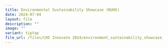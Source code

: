 ```yaml
---
title: Environmental Sustainability Showcase (NUHS)
date: 2024-07-04
layout: file
description: ""
image: ""
variant: tiptap
file_url: /files/CHI Innovate 2024/environment_sustainability_showcase_nuhs_.pdf
---
```

